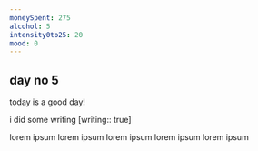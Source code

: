 ```yaml
---
moneySpent: 275
alcohol: 5
intensity0to25: 20
mood: 0
---
```

## day no 5
today is a good day!
 

i did some writing [writing:: true]

lorem ipsum lorem ipsum lorem ipsum lorem ipsum lorem ipsum
